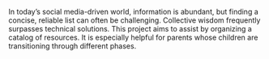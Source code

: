In today’s social media-driven world, information is abundant, but finding a concise, reliable list can often be challenging. Collective wisdom frequently surpasses technical solutions. This project aims to assist by organizing a catalog of resources. It is especially helpful for parents whose children are transitioning through different phases.
